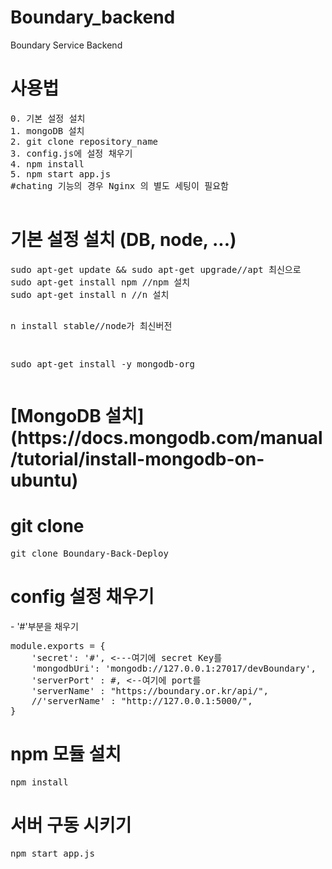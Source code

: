 # Boundary_backend
Boundary Service Backend

<h1> 사용법 </h1>
<pre>
0. 기본 설정 설치
1. mongoDB 설치
2. git clone repository_name
3. config.js에 설정 채우기
4. npm install
5. npm start app.js
#chating 기능의 경우 Nginx 의 별도 세팅이 필요함

</pre>

<h1> 기본 설정 설치 (DB, node, ...)</h1>
<pre>
sudo apt-get update && sudo apt-get upgrade//apt 최신으로
sudo apt-get install npm //npm 설치
sudo apt-get install n //n 설치

n install stable//node가 최신버전

sudo apt-get install -y mongodb-org
</pre>

<h1> [MongoDB 설치](https://docs.mongodb.com/manual/tutorial/install-mongodb-on-ubuntu)</h1>

<h1> git clone </h1>
<pre>
git clone Boundary-Back-Deploy
</pre>

<h1> config 설정 채우기 </h1>
- '#'부분을 채우기
<pre>
module.exports = {
    'secret': '#', <---여기에 secret Key를
    'mongodbUri': 'mongodb://127.0.0.1:27017/devBoundary',
    'serverPort' : #, <--여기에 port를
    'serverName' : "https://boundary.or.kr/api/",
    //'serverName' : "http://127.0.0.1:5000/",
}
</pre>

<h1> npm 모듈 설치 </h1>
<pre>
npm install
</pre>

<h1> 서버 구동 시키기 </h1>
<pre>
npm start app.js
</pre>


